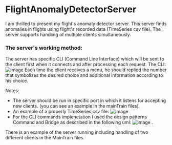 #  FlightAnomalyDetectorServer
I am thrilled to present my flight's anomaly detector server.
This server finds anomalies in flights using flight's recorded data (TimeSeries csv file).
The server supports handling of multiple clients simultaneously.

### The server's working method:
  The server has specific CLI (Command Line Interface) which will be sent to the client first when it connects and after processing each request.
  The CLI:
  ![image](https://user-images.githubusercontent.com/71394850/132982278-bae3db93-b5d7-45d1-9029-1668c29a275d.png)
  Each time the client receives a menu, he should replied the number that symbolizes the desired choice and additional information according to his choice.

Notes:
- The server should be run in specific port in which it listens for accepting new clients. (you can see an example in the mainTrain files).
- An example of a properly TimeSeries csv file: ![image](https://user-images.githubusercontent.com/71394850/132982828-e1dc6b02-70d2-4f37-ac93-194a396ce79b.png)
- For the CLI commands implenetation I used the design patterns Command and Bridge as described in the following uml:
  ![image](https://user-images.githubusercontent.com/71394850/132984618-be0d9967-0ff9-471e-b460-c93544e897af.png)
  .

There is an example of the server running including handling of two different clients in the MainTrain files.



  
